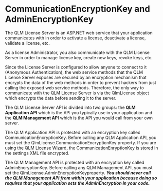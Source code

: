 # CommunicationEncryptionKey and AdminEncryptionKey

The QLM License Server is an ASP.NET web service that your application communicates with in order to activate a license, deactivate a license, validate a license, etc.

As a license Administrator, you also communicate with the QLM License Server in order to manage license key, create new keys, revoke keys, etc.

Since the License Server is configured to allow anyone to connect to it (Anonymous Authentication), the web service methods that the QLM License Server exposes are secured by an encryption mechanism that encrypts the data of the web methods in order to prevent hackers from just calling the exposed web service methods. Therefore, the only way to communicate with the QLM License Server is via the QlmLicense object which encrypts the data before sending it to the server.

The QLM License Server API is divided into two groups: the **QLM Application API** which is the API you typically use in your application and the **QLM Management API** which is the API you would call from your own server.

The QLM Application API is protected with an encryption key called CommunicationEncryptionKey. Before calling any QLM Application API, you must set the QlmLicense.CommunicationEncryptionKey property. If you are using the QLM License Wizard, the CommunicationEnryptionKey is stored in the settings XML file encrypted.

The QLM Management API is protected with an encryption key called AdminEncryptionKey. Before calling any QLM Management API, you must set the QlmLicense.AdminEncryptionKeyproperty. _**You should never call the QLM Management API from within your application because doing so requires that your application sets the AdminEncryption in your code.**_&#x20;
